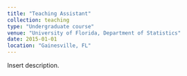 ```yaml
---
title: "Teaching Assistant"
collection: teaching
type: "Undergraduate course"
venue: "University of Florida, Department of Statistics"
date: 2015-01-01
location: "Gainesville, FL"
---
```


Insert description.
